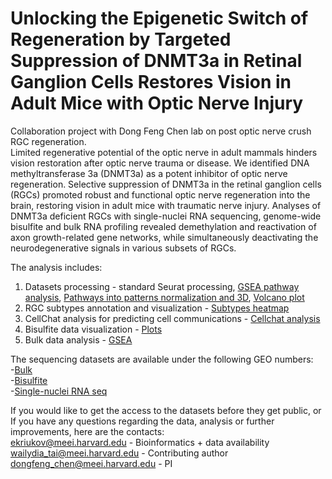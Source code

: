 # Unlocking the Epigenetic Switch of Regeneration by Targeted Suppression of DNMT3a in Retinal Ganglion Cells Restores Vision in Adult Mice with Optic Nerve Injury
Collaboration project with Dong Feng Chen lab on post optic nerve crush RGC regeneration. <br />
Limited regenerative potential of the optic nerve in adult mammals hinders vision restoration after optic nerve trauma or disease. We identified DNA methyltransferase 3a (DNMT3a) as a potent inhibitor of optic nerve regeneration. Selective suppression of DNMT3a in the retinal ganglion cells (RGCs) promoted robust and functional optic nerve regeneration into the brain, restoring vision in adult mice with traumatic nerve injury. Analyses of DNMT3a deficient RGCs with single-nuclei RNA sequencing, genome-wide bisulfite and bulk RNA profiling revealed demethylation and reactivation of axon growth-related gene networks, while simultaneously deactivating the neurodegenerative signals in various subsets of RGCs.

The analysis includes: <br />
1. Datasets processing - standard Seurat processing, [GSEA pathway analysis](https://github.com/mcrewcow/RGC_Dnmt3a_pONC2d_paper/blob/main/ssGSEA_heatmap.R), [Pathways into patterns normalization and 3D](https://github.com/mcrewcow/RGC_Dnmt3a_pONC2d_paper/blob/main/3d_normalized_pathways.R), [Volcano plot](https://github.com/mcrewcow/RGC_Dnmt3a_pONC2d_paper/blob/main/volcano_sc.R)  <br />
2. RGC subtypes annotation and visualization - [Subtypes heatmap](https://github.com/mcrewcow/RGC_Dnmt3a_pONC2d_paper/blob/main/heatmap_subtypes.R) <br />
3. CellChat analysis for predicting cell communications - [Cellchat analysis](https://github.com/mcrewcow/RGC_Dnmt3a_pONC2d_paper/blob/main/cellchat.R) <br />
4. Bisulfite data visualization - [Plots](https://github.com/mcrewcow/RGC_Dnmt3a_pONC2d_paper/blob/main/bisulfite.R) <br />
5. Bulk data analysis - [GSEA](https://github.com/mcrewcow/RGC_Dnmt3a_pONC2d_paper/blob/main/GSEA_bulk.R) <br />

The sequencing datasets are available under the following GEO numbers: <br />
-[Bulk](https://www.ncbi.nlm.nih.gov/geo/query/acc.cgi?acc=GSE229033) <br />
-[Bisulfite](https://www.ncbi.nlm.nih.gov/geo/query/acc.cgi?acc=GSE229034) <br />
-[Single-nuclei RNA seq](https://www.ncbi.nlm.nih.gov/geo/query/acc.cgi?acc=GSE228627) <br />

If you would like to get the access to the datasets before they get public, or\
If you have any questions regarding the data, analysis or further improvements, here are the contacts: <br />
ekriukov@meei.harvard.edu - Bioinformatics + data availability\
wailydia_tai@meei.harvard.edu - Contributing author\
dongfeng_chen@meei.harvard.edu - PI
